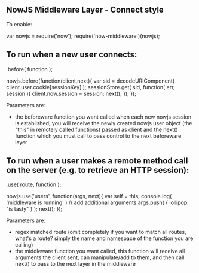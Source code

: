 NowJS Middleware Layer - Connect style
--------------------------------------

To enable:

var nowjs = require('now');
require('now-middleware')(nowjs);


To run when a new user connects:
-------------------------------

.before( function );

nowjs.before(function(client,next){
  var sid = decodeURIComponent( client.user.cookie[sessionKey] );
  sessionStore.get( sid, function( err, session ){
    client.now.session = session;
    next();
  });
});

Parameters are:
* the beforeware function you want called when each new nowjs session is established, you will receive the newly created nowjs user object (the "this" in remotely called functions) passed as client and the next() function which you must call to pass control to the next beforeware layer

To run when a user makes a remote method call on the server (e.g. to retrieve an HTTP session):
-------------------------------

.use( route, function );

nowjs.use('users', function(args, next){
  var self = this;
  console.log( 'middleware is running' )
  // add additional arguments
  args.push( { lollipop: "is tasty" } );
  next();
});

Parameters are:
* regex matched route (omit completely if you want to match all routes, what's a route? simply the name and namespace of the function you are calling)
* the middleware function you want called, this function will receive all arguments the client sent, can manipulate/add to them, and then call next() to pass to the next layer in the middleware